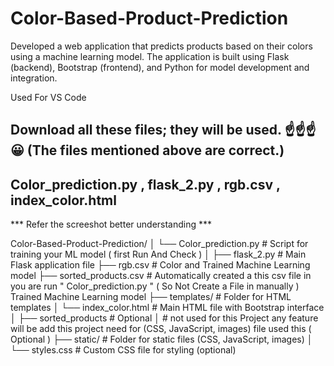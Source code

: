  # Color-Based-Product-Prediction
Developed a web application that predicts products based on their colors using a machine learning model. The application is built using Flask (backend), Bootstrap (frontend), and Python for model development and integration.

Used For 
VS Code 

Download all these files; they will be used. ☝️☝️☝️😀 (The files mentioned above are correct.)
---------------------
Color_prediction.py ,
flask_2.py ,
rgb.csv ,
index_color.html 
---------------------
*** Refer the screeshot better understanding ***

Color-Based-Product-Prediction/
│
└── Color_prediction.py         # Script for training your ML model ( first Run And Check )
│
├── flask_2.py                  # Main Flask application file
├── rgb.csv                     # Color and Trained Machine Learning model
├── sorted_products.csv         # Automatically created a this csv file in you are run  " Color_prediction.py " ( So Not Create a File  in manually ) Trained Machine Learning model
├── templates/                  # Folder for HTML templates
│   └── index_color.html        # Main HTML file with Bootstrap interface
│
├── sorted_products             # Optional
│
                             # not used for this Project any feature will be add this project need for (CSS, JavaScript, images) file used this ( Optional )
├── static/                  # Folder for static files (CSS, JavaScript, images)
│   └── styles.css           # Custom CSS file for styling (optional)



